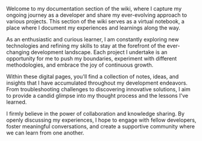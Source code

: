 Welcome to my documentation section of the wiki, where I capture my ongoing journey as a developer and share my ever-evolving approach to various projects. This section of the wiki serves as a virtual notebook, a place where I document my experiences and learnings along the way.

As an enthusiastic and curious learner, I am constantly exploring new technologies and refining my skills to stay at the forefront of the ever-changing development landscape. Each project I undertake is an opportunity for me to push my boundaries, experiment with different methodologies, and embrace the joy of continuous growth.

Within these digital pages, you'll find a collection of notes, ideas, and insights that I have accumulated throughout my development endeavors. From troubleshooting challenges to discovering innovative solutions, I aim to provide a candid glimpse into my thought process and the lessons I've learned.

I firmly believe in the power of collaboration and knowledge sharing. By openly discussing my experiences, I hope to engage with fellow developers, foster meaningful conversations, and create a supportive community where we can learn from one another.
